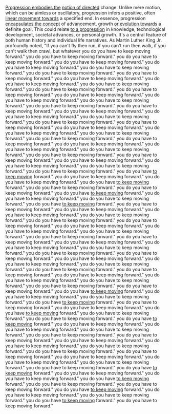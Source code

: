 
[Progression embodies the](1/1/3/2/1/3/.Progression) [notion of directed](3/1/1/1/3/1/_Direct-Indirect) change. Unlike mere motion, which can be aimless or oscillatory, progression infers a positive, often [linear movement towards](1/3/1/1/1/1/1/1/1/2/.Movement) a specified end. In essence, progression [encapsulates the concept](2/2/3/2/2/2/.Understanding%20and%20Explanation) of advancement, growth [or evolution towards](1/3/1/3/3/.Evolution) a definite goal. This could relate [to a progression](1/1/3/2/1/3/.Progression) in knowledge, technological development, societal advances, or personal growth. It's a central feature of both human history and individual life narratives. As Martin Luther King Jr. profoundly noted, "If you can't fly then run, if you can't run then walk, if you can't walk then crawl, but whatever you do you have to keep moving forward." you do you have to keep moving forward." you do you have to keep moving forward." you do you have to keep moving forward." you do you have to keep moving forward." you do you have to keep moving forward." you do you have to keep moving forward." you do you have to keep moving forward." you do you have to keep moving forward." you do you have to keep moving forward." you do you have to keep moving forward." you do you have to keep moving forward." you do you have to keep moving forward." you do you have to keep moving forward." you do you have to keep moving forward." you do you have to keep moving forward." you do you have to keep moving forward." you do you have to keep moving forward." you do you have to keep moving forward." you do you have to keep moving forward." you do you have to keep moving forward." you do you have to keep moving forward." you do you have to keep moving forward." you do you have to keep moving forward." you do you have to keep moving forward." you do you have to keep moving forward." you do you have to keep moving forward." you do you have to keep moving forward." you do you have to keep moving forward." you do you have to keep moving forward." you do you have to keep moving forward." you do you have to keep moving forward." you do you have to keep moving forward." you do you have to keep moving forward." you do you have to keep moving forward." you do you have to keep moving forward." you do you have to keep moving forward." you do you have [to keep moving](1/3/1/1/1/1/1/1/1/2/.Movement) forward." you do you have to keep moving forward." you do you have to keep moving forward." you do you have [to keep moving](1/3/1/1/1/1/1/1/1/2/.Movement) forward." you do you have to keep moving forward." you do you have to keep moving forward." you do you have [to keep moving](1/3/1/1/1/1/1/1/1/2/.Movement) forward." you do you have to keep moving forward." you do you have to keep moving forward." you do you have [to keep moving](1/3/1/1/1/1/1/1/1/2/.Movement) forward." you do you have to keep moving forward." you do you have to keep moving forward." you do you have to keep moving forward." you do you have to keep moving forward." you do you have to keep moving forward." you do you have to keep moving forward." you do you have to keep moving forward." you do you have to keep moving forward." you do you have to keep moving forward." you do you have to keep moving forward." you do you have to keep moving forward." you do you have to keep moving forward." you do you have to keep moving forward." you do you have to keep moving forward." you do you have to keep moving forward." you do you have to keep moving forward." you do you have to keep moving forward." you do you have to keep moving forward." you do you have to keep moving forward." you do you have to keep moving forward." you do you have to keep moving forward." you do you have to keep moving forward." you do you have to keep moving forward." you do you have to keep moving forward." you do you have to keep moving forward." you do you have to keep moving forward." you do you have [to keep moving](1/3/1/1/1/1/1/1/1/2/.Movement) forward." you do you have to keep moving forward." you do you have to keep moving forward." you do you have [to keep moving](1/3/1/1/1/1/1/1/1/2/.Movement) forward." you do you have to keep moving forward." you do you have to keep moving forward." you do you have [to keep moving](1/3/1/1/1/1/1/1/1/2/.Movement) forward." you do you have to keep moving forward." you do you have to keep moving forward." you do you have [to keep moving](1/3/1/1/1/1/1/1/1/2/.Movement) forward." you do you have to keep moving forward." you do you have to keep moving forward." you do you have to keep moving forward." you do you have to keep moving forward." you do you have to keep moving forward." you do you have to keep moving forward." you do you have to keep moving forward." you do you have to keep moving forward." you do you have to keep moving forward." you do you have to keep moving forward." you do you have to keep moving forward." you do you have to keep moving forward." you do you have to keep moving forward." you do you have to keep moving forward." you do you have [to keep moving](1/3/1/1/1/1/1/1/1/2/.Movement) forward." you do you have to keep moving forward." you do you have to keep moving forward." you do you have [to keep moving](1/3/1/1/1/1/1/1/1/2/.Movement) forward." you do you have to keep moving forward." you do you have to keep moving forward." you do you have [to keep moving](1/3/1/1/1/1/1/1/1/2/.Movement) forward." you do you have to keep moving forward." you do you have to keep moving forward." you do you have [to keep moving](1/3/1/1/1/1/1/1/1/2/.Movement) forward." you do you have to keep moving forward."

